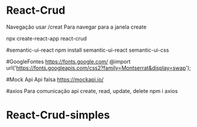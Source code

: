 # React-Crud

Navegação usar /creat 
Para navegar para a janela create 

npx create-react-app react-crud

#semantic-ui-react
npm install semantic-ui-react semantic-ui-css

#GoogleFontes
https://fonts.google.com/
@import url('https://fonts.googleapis.com/css2?family=Montserrat&display=swap');

#Mock Api
Api falsa
https://mockapi.io/ 

#axios
Para comunicação api create, read, update, delete
npm i axios

# React-Crud-simples
